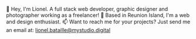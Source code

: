 👋 Hey, I'm Lionel. A full stack web developer, graphic designer and photographer working as a freelancer!
🌱 Based in Reunion Island, I'm a web and design enthusiast.
📫 Want to reach me for your projects? Just send me an email at: lionel.bataille@mystudio.digital
